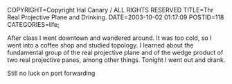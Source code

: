 COPYRIGHT=Copyright Hal Canary / ALL RIGHTS RESERVED
TITLE=Thr Real Projective Plane and Drinking.
DATE=2003-10-02 01:17:09
POSTID=118
CATEGORIES=life;

After class I went downtown and wandered around. It was too cold, so I went into a coffee shop and studied topology. I learned about the fundamental group of the real projective plane and of the wedge product of two real projective panes, among other things. Tonight I went out and drank.

Still no luck on port forwarding
